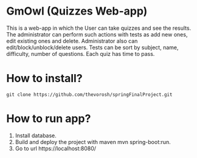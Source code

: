 # GmOwl (Quizzes Web-app)
This is a web-app in which the User can take quizzes and see the results. The administrator can perform such actions 
with tests as add new ones, edit existing ones and delete. Administrator also can edit/block/unblock/delete users. 
Tests can be sort by subject, name, difficulty, number of questions. Each quiz has time to pass.
# How to install?
    git clone https://github.com/thevorosh/springFinalProject.git
# How to run app?
1. Install database.
2. Build and deploy the project with maven mvn spring-boot:run.
3. Go to url https://localhost:8080/
